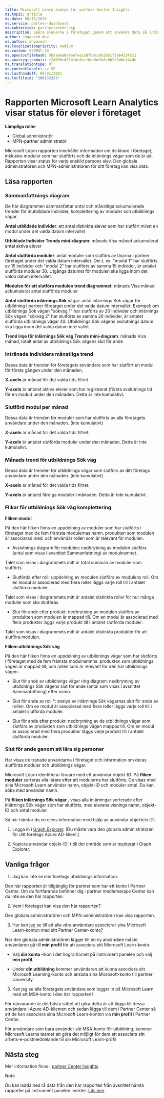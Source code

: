 ```yaml
---
title: Microsoft Learn analys för partner Center Insights
ms.topic: article
ms.date: 08/13/2020
ms.service: partner-dashboard
ms.subservice: partnercenter-csp
description: Spåra eleverna i företaget genom att använda data på individuell utbildning, färdiga moduler, slutförda utbildnings vägar och mycket annat.
author: shganesh-dev
ms.author: shganesh
ms.localizationpriority: medium
ms.custom: SEOMAY.20
ms.openlocfilehash: 5b9a0ea8c4eefee1a87b9ccd626b1f2864234521
ms.sourcegitcommit: f24089cd27b1de6ecf6ddbefb6cbb2d340e144de
ms.translationtype: MT
ms.contentlocale: sv-SE
ms.lasthandoff: 04/01/2021
ms.locfileid: "106132323"
---
```

# <a name="the-microsoft-learn-analytics-report-shows-the-status-of-learners-in-your-company"></a>Rapporten Microsoft Learn Analytics visar status för elever i företaget

**Lämpliga roller**

- Global administratör
- MPN-partner administratör

Microsoft Learn rapporten innehåller information om de lärare i företaget, inklusive moduler som har slutförts och de inlärnings vägar som de är på. Rapporten visar status för varje enskild persons elev. Den globala administratören och MPN-administratören för ditt företag kan visa data.

## <a name="how-to-read-the-report"></a>Läsa rapporten

### <a name="summary-charts"></a>Sammanfattnings diagram

De här diagrammen sammanfattar antal och månatliga ackumulerade trender för inutbildade individer, komplettering av moduler och utbildnings vägar.


**Antal utbildade individer**: ett antal distinkta elever som har slutfört minst en modul under det valda datum intervallet 

**Utbildade Individer Trends mini-diagram**: månads Visa månad ackumulerat antal aktiva elever 

**Antal slutförda moduler**: antal moduler som slutförs av lärarna i partner företaget under det valda datum intervallet.
Om t. ex. "modul 1" har slutförts av 15 individer och "modul 2" har slutförts av samma 15 individer, är antalet slutförda moduler 30. Utgångs datumet för modulen ska ligga inom det valda datum intervallet.

**Modulen för att slutföra modulen trend diagrammet**: månads Visa månad ackumulerat antal slutförda moduler 

**Antal slutförda inlärnings Sök** vägar: antal inlärnings Sök vägar för utbildning i partner företaget under det valda datum intervallet.
Exempel: om utbildnings Sök vägen "sökväg 1" har slutförts av 20 individer och inlärnings Sök vägen "sökväg 2" har slutförts av samma 20 individer, är antalet slutförda utbildnings vägar 40. Utbildnings Sök vägens avslutnings datum ska ligga inom det valda datum intervallet.

**Trend linje för inlärnings Sök väg Trends mini-diagram**: månads Visa månad, totalt antal av utbildnings Sök vägens slut för ande 

### <a name="trained-individuals-monthly-trend"></a>Intränade individers månatliga trend

Dessa data är trenden för företagets användare som har slutfört en modul för första gången under den månaden. 

**X-axeln** är månad för det valda tids filtret. 

**Y-axeln** är antalet aktiva elever som har registrerat (första avslutnings tid för en modul) under den månaden. Detta är inte kumulativt.

### <a name="module-completions-monthly-trend"></a>Slutförd modul per månad

Dessa data är trenden för moduler som har slutförts av alla företagets användare under den månaden. (inte kumulativt) 

**X-axeln** är månad för det valda tids filtret. 

**Y-axeln** är antalet slutförda moduler under den månaden. Detta är inte kumulativt.

### <a name="learning-path-completions-monthly-trend"></a>Månads trend för utbildnings Sök väg

Dessa data är trenden för utbildnings vägar som slutförs av ditt företags användare under den månaden. (inte kumulativt) 

**X-axeln** är månad för det valda tids filtret. 

**Y-axeln** är antalet färdiga moduler i månaden. Detta är inte kumulativt.

### <a name="learning-path-completion-tabs"></a>Flikar för utbildnings Sök väg komplettering 

**Fliken modul**

På den här fliken finns en uppdelning av moduler som har slutförts i företaget med de fem främsta modulernas namn. produkten som modulen är associerad med. och användar rollen som är relevant för modulen.  

- Avslutnings diagram för modulen: nedbrytning av modulen slutförs (antal som visas i avsnittet Sammanfattning) av modulnamnet.

Talet som visas i diagrammets mitt är total summan av moduler som slutförts

- Slutförda efter roll: uppdelning av modulen slutförs av modulens roll. Om en modul är associerad med flera roller läggs varje roll till i antalet slutförda moduler.

Talet som visas i diagrammets mitt är antalet distinkta roller för hur många moduler som ska slutföras. 

- Slut för ande efter produkt: nedbrytning av modulen slutförs av produkten som modulen är mappad till. Om en modul är associerad med flera produkter läggs varje produkt till i antalet slutförda moduler.    

Talet som visas i diagrammets mitt är antalet distinkta produkter för att slutföra modulen.  

**Fliken utbildnings Sök väg**   

På den här fliken finns en uppdelning av utbildnings vägar som har slutförts i företaget med de fem främsta modulnamnna. produkten som utbildnings vägen är mappad till; och rollen som är relevant för den här utbildnings vägen.  

- Slut för ande av utbildnings vägar ring diagram: nedbrytning av utbildnings Sök vägens slut för ande (antal som visas i avsnittet Sammanfattning) efter namn.

- Slut för ande av roll *: analys av inlärnings Sök vägarnas slut för ande av rollen. Om en modul är associerad med flera roller läggs varje roll till i antalet slutförda moduler.

- Slut för ande efter produkt: nedbrytning av de utbildnings vägar som slutförs av produkten som utbildnings vägen mappas till. Om en modul är associerad med flera produkter läggs varje produkt till i antalet slutförda moduler.

### <a name="completions-by-learning-individuals"></a>Slut för ande genom att lära sig personer

Här visas de tränade användarna i företaget och information om deras slutförda moduler och utbildnings vägar.

Microsoft Learn identifierar läraare med ett användar objekt-ID. På **fliken moduler** sorteras alla lärare efter att modulerna har slutförts. De visas med sina Microsoft Learn användar namn, objekt-ID och moduler antal. Du kan söka med användar namn. 

På **fliken inlärnings Sök vägar** , visas alla inlärningar sorterade efter inlärnings Sök vägar som har slutförts, med elevens visnings namn, objekt-ID och antal moduler.

Så här hämtar du en elevs information med hjälp av användar objektets ID: 

1. Logga in i [Graph Explorer](https://developer.microsoft.com/graph/graph-explorer ). (Du måste vara den globala administratören för ditt företags Azure AD-klient.)

2. Kopiera användar objekt-ID: t till det område som är [markerat](https://graph.microsoft.com/v1.0/users/a9633ad7-c8dc-4587-b119-0bc286b0711f) i Graph Explorer. 

## <a name="faq"></a>Vanliga frågor

1. Jag kan inte se min företags utbildnings information.

Den här rapporten är tillgänglig för partner som har ett konto i Partner Center. Om du fortfarande befinner dig i partner medlemskaps Center kan du inte se den här rapporten.

2.  Vem i företaget kan visa den här rapporten? 

Den globala administratören och MPN-administratören kan visa rapporten.

3. Hur kan jag se till att alla våra användare associerar sina Microsoft Learn-konton med sitt Partner Center-konto?

När den globala administratören lägger till en ny användare måste användaren gå till **min profil** för att associera sitt Microsoft Learn-konto.

- Välj **din konto** -ikon i det högra hörnet på instrument panelen och välj **min profil**. 

-  Under **din utbildning** kommer användaren att kunna associera sitt Microsoft Learning-konto och ansluta sina Microsoft-konto till partner University.

3. Kan jag se alla företagets användare som loggar in på Microsoft Learn med ett MSA-konto i den här rapporten?

För närvarande är det bästa sättet att göra detta är att lägga till dessa användare i Azure AD-klienten och sedan lägga till dem i Partner Center så att de kan associera sina Microsoft Learn-konton via **min profil** i Partner Center. 

För användare som bara använder sitt MSA-konto för utbildning, kommer Microsoft Learns teamet att göra det möjligt för dem att associera sitt arbets-e-postmeddelande till sin Microsoft Learn-profil. 

## <a name="next-steps"></a>Nästa steg

Mer information finns i [partner Center Insights](partner-center-insights.md).

>[!NOTE] 
> Du kan ladda ned rå data från den här rapporten från avsnittet hämta rapporter på instrument panelen insikter. [Läs mer](pci-download-reports.md) 